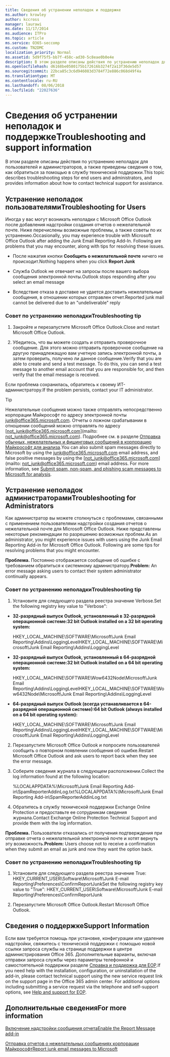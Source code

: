 ```yaml
---
title: Сведения об устранении неполадок и поддержке
ms.author: krowley
author: kccross
manager: laurawi
ms.date: 11/17/2014
ms.audience: ITPro
ms.topic: article
ms.service: O365-seccomp
ms.custom: TN2DMC
localization_priority: Normal
ms.assetid: 5d9f75f5-bb7f-458c-ad30-5c8eae0b0e4e
description: В этом разделе описаны действия по устранению неполадок для пользователей и администраторов, а также приведены сведения о том, как обратиться за помощью в службу технической поддержки.
ms.openlocfilehash: d6168be0580175b172616b3274f2a13f36de5d57
ms.sourcegitcommit: 22bca85c3c6d946083d3784f72e886c068d49f4a
ms.translationtype: MT
ms.contentlocale: ru-RU
ms.lasthandoff: 08/06/2018
ms.locfileid: "22027636"
---
```

# <a name="troubleshooting-and-support-information"></a><span data-ttu-id="13c7d-103">Сведения об устранении неполадок и поддержке</span><span class="sxs-lookup"><span data-stu-id="13c7d-103">Troubleshooting and support information</span></span>

<span data-ttu-id="13c7d-104">В этом разделе описаны действия по устранению неполадок для пользователей и администраторов, а также приведены сведения о том, как обратиться за помощью в службу технической поддержки.</span><span class="sxs-lookup"><span data-stu-id="13c7d-104">This topic describes troubleshooting steps for end users and administrators, and provides information about how to contact technical support for assistance.</span></span>
  
## <a name="troubleshooting-for-users"></a><span data-ttu-id="13c7d-105">Устранение неполадок пользователями</span><span class="sxs-lookup"><span data-stu-id="13c7d-105">Troubleshooting for Users</span></span>

<span data-ttu-id="13c7d-p101">Иногда у вас могут возникать неполадки с Microsoft Office Outlook после добавления надстройки создания отчетов о нежелательной почте. Ниже перечислены возможные проблемы, а также советы по их устранению.</span><span class="sxs-lookup"><span data-stu-id="13c7d-p101">Occasionally, you may experience trouble with Microsoft Office Outlook after adding the Junk Email Reporting Add-In. Following are problems that you may encounter, along with tips for resolving these issues.</span></span> 
  
- <span data-ttu-id="13c7d-108">После нажатия кнопки **Сообщить о нежелательной почте** ничего не происходит.</span><span class="sxs-lookup"><span data-stu-id="13c7d-108">Nothing happens when you click **Report Junk**</span></span>
    
- <span data-ttu-id="13c7d-109">Служба Outlook не отвечает на запросы после вашего выбора сообщения электронной почты.</span><span class="sxs-lookup"><span data-stu-id="13c7d-109">Outlook stops responding after you select an email message</span></span>
    
- <span data-ttu-id="13c7d-110">Вследствие отказа в доставке не удается доставить нежелательные сообщения, в отношении которых отправлен отчет.</span><span class="sxs-lookup"><span data-stu-id="13c7d-110">Reported junk mail cannot be delivered due to an "undeliverable" reply</span></span>
    
### <a name="troubleshooting-tip"></a><span data-ttu-id="13c7d-111">Совет по устранению неполадки</span><span class="sxs-lookup"><span data-stu-id="13c7d-111">Troubleshooting tip</span></span>

1. <span data-ttu-id="13c7d-112">Закройте и перезапустите Microsoft Office Outlook.</span><span class="sxs-lookup"><span data-stu-id="13c7d-112">Close and restart Microsoft Office Outlook.</span></span>
    
2. <span data-ttu-id="13c7d-p102">Убедитесь, что вы можете создать и отправить проверочное сообщение. Для этого можно отправить проверочное сообщение на другую принадлежащую вам учетную запись электронной почты, а затем проверить, получено ли данное сообщение.</span><span class="sxs-lookup"><span data-stu-id="13c7d-p102">Verify that you are able to create and send a test message. To do this, you can send a test message to another email account that you are responsible for, and then verify that the email message is received.</span></span>
    
<span data-ttu-id="13c7d-115">Если проблема сохранилась, обратитесь к своему ИТ-администратору.</span><span class="sxs-lookup"><span data-stu-id="13c7d-115">If the problem persists, contact your IT administrator.</span></span>
  
> [!TIP]
> <span data-ttu-id="13c7d-p103">Нежелательные сообщения можно также отправлять непосредственно корпорации Майкрософт по адресу электронной почты [junk@office365.microsoft.com](mailto:junk@office365.microsoft.com). Отчеты о ложном срабатывании в отношении сообщений можно отправлять по адресу [not_junk@office365.microsoft.com](mailto: not_junk@office365.microsoft.com). Подробнее см. в разделе [Отправка обычных, нежелательных и фишинговых сообщений в корпорацию Майкрософт для анализа](submit-spam-non-spam-and-phishing-scam-messages-to-microsoft-for-analysis.md).</span><span class="sxs-lookup"><span data-stu-id="13c7d-p103">You can also submit spam messages directly to Microsoft by using the [junk@office365.microsoft.com](mailto:junk@office365.microsoft.com) email address, and false positive messages by using the [not_junk@office365.microsoft.com](mailto: not_junk@office365.microsoft.com) email address. For more information, see [Submit spam, non-spam, and phishing scam messages to Microsoft for analysis](submit-spam-non-spam-and-phishing-scam-messages-to-microsoft-for-analysis.md).</span></span> 
  
## <a name="troubleshooting-for-administrators"></a><span data-ttu-id="13c7d-118">Устранение неполадок администраторами</span><span class="sxs-lookup"><span data-stu-id="13c7d-118">Troubleshooting for Administrators</span></span>

<span data-ttu-id="13c7d-p104">Как администратор вы можете столкнуться с проблемами, связанными с применением пользователями надстройки создания отчетов о нежелательной почте для Microsoft Office Outlook. Ниже представлены некоторые рекомендации по разрешению возможных проблем.</span><span class="sxs-lookup"><span data-stu-id="13c7d-p104">As an administrator, you might experience issues with users using the Junk Email Reporting Add-in for Microsoft Office Outlook. Following are some tips for resolving problems that you might encounter.</span></span> 
  
 <span data-ttu-id="13c7d-121">**Проблема.** Постоянно отображается сообщение об ошибке с требованием обратиться к системному администратору.</span><span class="sxs-lookup"><span data-stu-id="13c7d-121">**Problem:** An error message asking users to contact their system administrator continually appears.</span></span> 
  
### <a name="troubleshooting-tip"></a><span data-ttu-id="13c7d-122">Совет по устранению неполадки</span><span class="sxs-lookup"><span data-stu-id="13c7d-122">Troubleshooting tip</span></span>

1. <span data-ttu-id="13c7d-123">Установите для следующего раздела реестра значение Verbose.</span><span class="sxs-lookup"><span data-stu-id="13c7d-123">Set the following registry key value to "Verbose":</span></span>
    
  - <span data-ttu-id="13c7d-124">**32-разрядный выпуск Outlook, установленный в 32-разрядной операционной системе:**</span><span class="sxs-lookup"><span data-stu-id="13c7d-124">**32 bit Outlook installed on a 32 bit operating system:**</span></span>
    
    <span data-ttu-id="13c7d-125">HKEY_LOCAL_MACHINE\SOFTWARE\Microsoft\Junk Email Reporting\Addins\LoggingLevel</span><span class="sxs-lookup"><span data-stu-id="13c7d-125">HKEY_LOCAL_MACHINE\SOFTWARE\Microsoft\Junk Email Reporting\Addins\LoggingLevel</span></span>
    
  - <span data-ttu-id="13c7d-126">**32-разрядный выпуск Outlook, установленный в 64-разрядной операционной системе:**</span><span class="sxs-lookup"><span data-stu-id="13c7d-126">**32 bit Outlook installed on a 64 bit operating system:**</span></span>
    
    <span data-ttu-id="13c7d-127">HKEY_LOCAL_MACHINE\SOFTWARE\Wow6432Node\Microsoft\Junk Email Reporting\Addins\LoggingLevel</span><span class="sxs-lookup"><span data-stu-id="13c7d-127">HKEY_LOCAL_MACHINE\SOFTWARE\Wow6432Node\Microsoft\Junk Email Reporting\Addins\LoggingLevel</span></span>
    
  - <span data-ttu-id="13c7d-128">**64-разрядный выпуск Outlook (всегда устанавливается в 64-разрядной операционной системе):**</span><span class="sxs-lookup"><span data-stu-id="13c7d-128">**64 bit Outlook (always installed on a 64 bit operating system):**</span></span>
    
    <span data-ttu-id="13c7d-129">HKEY_LOCAL_MACHINE\SOFTWARE\Microsoft\Junk Email Reporting\Addins\LoggingLevel</span><span class="sxs-lookup"><span data-stu-id="13c7d-129">HKEY_LOCAL_MACHINE\SOFTWARE\Microsoft\Junk Email Reporting\Addins\LoggingLevel</span></span>
    
2. <span data-ttu-id="13c7d-130">Перезапустите Microsoft Office Outlook и попросите пользователей сообщить о повторном появлении сообщения об ошибке.</span><span class="sxs-lookup"><span data-stu-id="13c7d-130">Restart Microsoft Office Outlook and ask users to report back when they see the error message.</span></span>
    
3. <span data-ttu-id="13c7d-131">Соберите сведения журнала в следующем расположении.</span><span class="sxs-lookup"><span data-stu-id="13c7d-131">Collect the log information found at the following location:</span></span> 
    
    <span data-ttu-id="13c7d-132">%LOCALAPPDATA%\Microsoft\Junk Email Reporting Add-in\SpamReporterAddinLog.txt</span><span class="sxs-lookup"><span data-stu-id="13c7d-132">%LOCALAPPDATA%\Microsoft\Junk Email Reporting Add-in\SpamReporterAddinLog.txt</span></span>
    
4. <span data-ttu-id="13c7d-133">Обратитесь в службу технической поддержки Exchange Online Protection и предоставьте ее сотрудникам сведения журнала.</span><span class="sxs-lookup"><span data-stu-id="13c7d-133">Contact Exchange Online Protection Technical Support and provide them with the log information.</span></span> 
    
 <span data-ttu-id="13c7d-134">**Проблема.** Пользователи отказались от получения подтверждения при отправке отчета о нежелательной электронной почте и хотят вернуть эту возможность.</span><span class="sxs-lookup"><span data-stu-id="13c7d-134">**Problem:** Users choose not to receive a confirmation when they submit an email as junk and now they want the option back.</span></span> 
  
### <a name="troubleshooting-tip"></a><span data-ttu-id="13c7d-135">Совет по устранению неполадки</span><span class="sxs-lookup"><span data-stu-id="13c7d-135">Troubleshooting tip</span></span>

1. <span data-ttu-id="13c7d-136">Установите для следующего раздела реестра значение True: HKEY_CURRENT_USER\Software\Microsoft\Junk E-mail Reporting\Preferences\ConfirmReportJunk</span><span class="sxs-lookup"><span data-stu-id="13c7d-136">Set the following registry key value to "True": HKEY_CURRENT_USER\Software\Microsoft\Junk E-mail Reporting\Preferences\ConfirmReportJunk</span></span>
    
2. <span data-ttu-id="13c7d-137">Перезапустите Microsoft Office Outlook.</span><span class="sxs-lookup"><span data-stu-id="13c7d-137">Restart Microsoft Office Outlook.</span></span>
    
## <a name="support-information"></a><span data-ttu-id="13c7d-138">Сведения о поддержке</span><span class="sxs-lookup"><span data-stu-id="13c7d-138">Support Information</span></span>

<span data-ttu-id="13c7d-p105">Если вам требуется помощь при установке, конфигурации или удаление надстройки, свяжитесь с технической поддержки с помощью новой ссылки запроса службы на странице поддержки в центре администрирования Office 365. Дополнительные варианты, включая отправки запроса службы через параметры телефонной и самостоятельной поддержки разделе [Справка и поддержка для EOP](eop/help-and-support-for-eop.md).</span><span class="sxs-lookup"><span data-stu-id="13c7d-p105">If you need help with the installation, configuration, or uninstallation of the add-in, please contact technical support using the new service request link on the support page in the Office 365 admin center. For additional options including submitting a service request via the telephone and self-support options, see [Help and support for EOP](eop/help-and-support-for-eop.md).</span></span>
  
## <a name="for-more-information"></a><span data-ttu-id="13c7d-141">Дополнительные сведения</span><span class="sxs-lookup"><span data-stu-id="13c7d-141">For more information</span></span>

[<span data-ttu-id="13c7d-142">Включение надстройки сообщения отчета</span><span class="sxs-lookup"><span data-stu-id="13c7d-142">Enable the Report Message add-in</span></span>](https://support.office.com/article/4250c4bc-6102-420b-9e0a-a95064837676)
  
[<span data-ttu-id="13c7d-143">Отправка отчетов о нежелательных сообщениях корпорации Майкрософт</span><span class="sxs-lookup"><span data-stu-id="13c7d-143">Report junk email messages to Microsoft</span></span>](report-junk-email-messages-to-microsoft.md)
  

